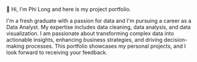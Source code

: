 👋 Hi, I'm Phi Long and here is my project portfolio.

I'm a fresh graduate with a passion for data and I'm pursuing a career as a Data Analyst. My expertise includes data cleaning, data analysis, and data visualization. I am passionate about transforming complex data into actionable insights, enhancing business strategies, and driving decision-making processes. This portfolio showcases my personal projects, and I look forward to receiving your feedback.
